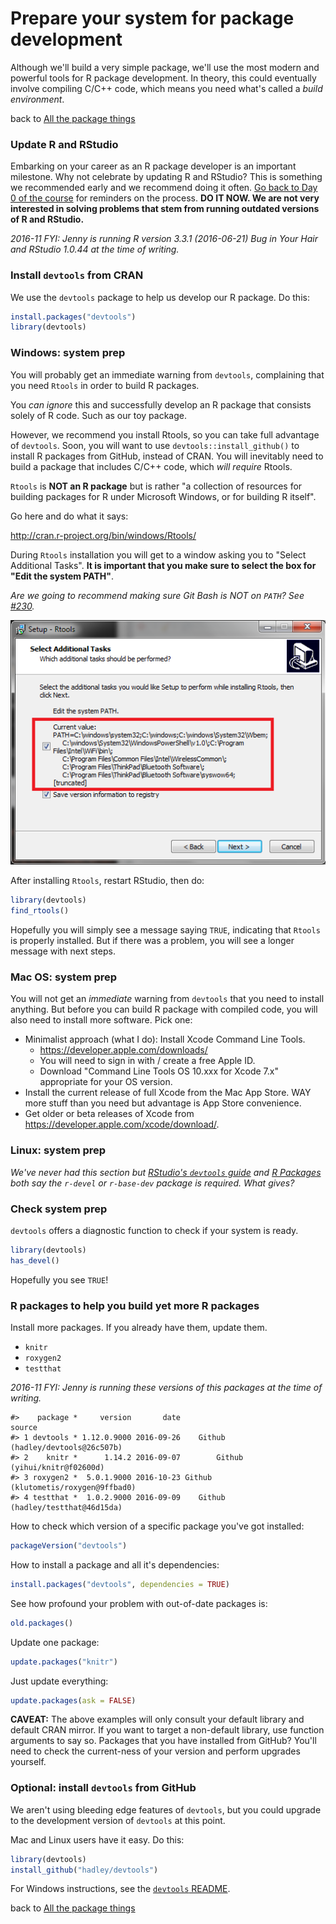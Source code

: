 # Prepare your system for package development



Although we'll build a very simple package, we'll use the most modern and powerful tools for R package development. In theory, this could eventually involve compiling C/C++ code, which means you need what's called a *build environment*.

back to [All the package things](packages00_index.html)

### Update R and RStudio

Embarking on your career as an R package developer is an important milestone. Why not celebrate by updating R and RStudio? This is something we recommended early and we recommend doing it often. [Go back to Day 0 of the course](block000_r-rstudio-install.html#r-and-rstudio) for reminders on the process. **DO IT NOW. We are not very interested in solving problems that stem from running outdated versions of R and RStudio.**

*2016-11 FYI: Jenny is running R version 3.3.1 (2016-06-21) Bug in Your Hair and RStudio 1.0.44 at the time of writing.*

### Install `devtools` from CRAN

We use the `devtools` package to help us develop our R package. Do this:

``` r
install.packages("devtools")
library(devtools)
```

### Windows: system prep

You will probably get an immediate warning from `devtools`, complaining that you need `Rtools` in order to build R packages.

You *can ignore* this and successfully develop an R package that consists solely of R code. Such as our toy package.

However, we recommend you install Rtools, so you can take full advantage of `devtools`. Soon, you will want to use `devtools::install_github()` to install R packages from GitHub, instead of CRAN. You will inevitably need to build a package that includes C/C++ code, which *will require* Rtools.

`Rtools` is __NOT an R package__ but is rather "a collection of resources for building packages for R under Microsoft Windows, or for building R itself".

Go here and do what it says:

<http://cran.r-project.org/bin/windows/Rtools/>

During `Rtools` installation you will get to a window asking you to "Select Additional Tasks". **It is important that you make sure to select the box for "Edit the system PATH"**.

*Are we going to recommend making sure Git Bash is NOT on `PATH`? See [#230](https://github.com/STAT545-UBC/Discussion/issues/230#issuecomment-155236031).*

![Rtools installation](img/rtools-install.png)

After installing `Rtools`, restart RStudio, then do:

``` r
library(devtools)
find_rtools()
```

Hopefully you will simply see a message saying `TRUE`, indicating that `Rtools` is properly installed. But if there was a problem, you will see a longer message with next steps.

### Mac OS: system prep

You will not get an *immediate* warning from `devtools` that you need to install anything. But before you can build R package with compiled code, you will also need to install more software. Pick one:

  * Minimalist approach (what I do): Install Xcode Command Line Tools.
    - <https://developer.apple.com/downloads/>
    - You will need to sign in with / create a free Apple ID.
    - Download "Command Line Tools OS 10.xxx for Xcode 7.x" appropriate for your OS version.
  * Install the current release of full Xcode from the Mac App Store. WAY more stuff than you need but advantage is App Store convenience.
  * Get older or beta releases of Xcode from <https://developer.apple.com/xcode/download/>.
  
### Linux: system prep

*We've never had this section but [RStudio's `devtools` guide](https://www.rstudio.com/products/rpackages/devtools/) and [R Packages](http://r-pkgs.had.co.nz/intro.html#intro-get) both say the `r-devel` or `r-base-dev` package is required. What gives?*

### Check system prep

`devtools` offers a diagnostic function to check if your system is ready.

``` r
library(devtools)
has_devel()
```

Hopefully you see `TRUE`!

### R packages to help you build yet more R packages

Install more packages. If you already have them, update them.

  * `knitr`
  * `roxygen2`
  * `testthat`

*2016-11 FYI: Jenny is running these versions of this packages at the time of writing.*


```
#>    package *     version       date                              source
#> 1 devtools * 1.12.0.9000 2016-09-26    Github (hadley/devtools@26c507b)
#> 2    knitr *      1.14.2 2016-09-07        Github (yihui/knitr@f02600d)
#> 3 roxygen2 *  5.0.1.9000 2016-10-23 Github (klutometis/roxygen@9ffbad0)
#> 4 testthat *  1.0.2.9000 2016-09-09    Github (hadley/testthat@46d15da)
```

How to check which version of a specific package you've got installed:

``` r
packageVersion("devtools")
```

How to install a package and all it's dependencies:

``` r
install.packages("devtools", dependencies = TRUE)
```

See how profound your problem with out-of-date packages is:

``` r
old.packages()
```

Update one package:

``` r
update.packages("knitr")
```

Just update everything:

``` r
update.packages(ask = FALSE)
```
        
__CAVEAT:__ The above examples will only consult your default library and default CRAN mirror. If you want to target a non-default library, use function arguments to say so. Packages that you have installed from GitHub? You'll need to check the current-ness of your version and perform upgrades yourself.

### Optional: install `devtools` from GitHub

We aren't using bleeding edge features of `devtools`, but you could upgrade to the development version of `devtools` at this point.

Mac and Linux users have it easy. Do this:

``` r
library(devtools)
install_github("hadley/devtools")
```

For Windows instructions, see the [`devtools` README](https://github.com/hadley/devtools).

back to [All the package things](packages00_index.html)
